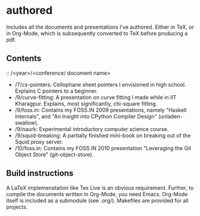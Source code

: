 # authored

Includes all the documents and presentations I've authored.  Either in
TeX, or in Org-Mode, which is subsequently converted to TeX before
producing a pdf.

## Contents

:: /\<year\>/\<conference/ document name\>

* /7/cs-pointers: Cellophane sheet pointers I envisioned in high
  school.  Explains C pointers to a beginner.
* /9/curve-fitting: A presentation on curve fitting I made while in
  IIT Kharagpur.  Explains, most significantly, chi-square fitting.
* /9/foss.in: Contains my FOSS.IN 2009 presentations, namely "Haskell
  Internals", and "An Insight into CPython Compiler Design"
  (unladen-swallow).
* /9/naurk: Experimental introductory computer science course.
* /9/squid-breaking: A partially finished mini-book on breaking out of
  the Squid proxy server.
* /10/foss.in: Contains my FOSS.IN 2010 presentation "Leveraging the
  Git Object Store" (git-object-store).

## Build instructions

A LaTeX implemenatation like Tex Live is an obvious requirement.
Further, to compile the documents written in Org-Mode, you need Emacs.
Org-Mode itself is included as a submodule (see .org/).  Makefiles are
provided for all projects.
